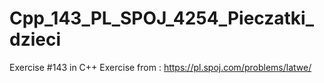 # Cpp_143_PL_SPOJ_4254_Pieczatki_dzieci
Exercise #143 in C++
Exercise from : https://pl.spoj.com/problems/latwe/
